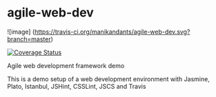 # agile-web-dev 

![image] (https://travis-ci.org/manikandants/agile-web-dev.svg?branch=master)

[![Coverage Status](https://coveralls.io/repos/manikandants/agile-web-dev/badge.svg)](https://coveralls.io/r/manikandants/agile-web-dev)

Agile web development framework demo

This is a demo setup of a web development environment with Jasmine, Plato, Istanbul, JSHint, CSSLint, JSCS and Travis
